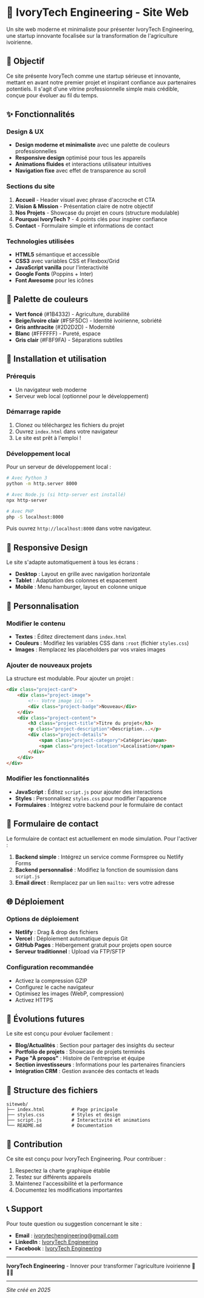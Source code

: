 # 🌱 IvoryTech Engineering - Site Web

Un site web moderne et minimaliste pour présenter IvoryTech Engineering, une startup innovante focalisée sur la transformation de l'agriculture ivoirienne.

## 🎯 Objectif

Ce site présente IvoryTech comme une startup sérieuse et innovante, mettant en avant notre premier projet et inspirant confiance aux partenaires potentiels. Il s'agit d'une vitrine professionnelle simple mais crédible, conçue pour évoluer au fil du temps.

## ✨ Fonctionnalités

### Design & UX
- **Design moderne et minimaliste** avec une palette de couleurs professionnelles
- **Responsive design** optimisé pour tous les appareils
- **Animations fluides** et interactions utilisateur intuitives
- **Navigation fixe** avec effet de transparence au scroll

### Sections du site
1. **Accueil** - Header visuel avec phrase d'accroche et CTA
2. **Vision & Mission** - Présentation claire de notre objectif
3. **Nos Projets** - Showcase du projet en cours (structure modulable)
4. **Pourquoi IvoryTech ?** - 4 points clés pour inspirer confiance
5. **Contact** - Formulaire simple et informations de contact

### Technologies utilisées
- **HTML5** sémantique et accessible
- **CSS3** avec variables CSS et Flexbox/Grid
- **JavaScript vanilla** pour l'interactivité
- **Google Fonts** (Poppins + Inter)
- **Font Awesome** pour les icônes

## 🎨 Palette de couleurs

- **Vert foncé** (#1B4332) - Agriculture, durabilité
- **Beige/ivoire clair** (#F5F5DC) - Identité ivoirienne, sobriété  
- **Gris anthracite** (#2D2D2D) - Modernité
- **Blanc** (#FFFFFF) - Pureté, espace
- **Gris clair** (#F8F9FA) - Séparations subtiles

## 🚀 Installation et utilisation

### Prérequis
- Un navigateur web moderne
- Serveur web local (optionnel pour le développement)

### Démarrage rapide
1. Clonez ou téléchargez les fichiers du projet
2. Ouvrez `index.html` dans votre navigateur
3. Le site est prêt à l'emploi !

### Développement local
Pour un serveur de développement local :

```bash
# Avec Python 3
python -m http.server 8000

# Avec Node.js (si http-server est installé)
npx http-server

# Avec PHP
php -S localhost:8000
```

Puis ouvrez `http://localhost:8000` dans votre navigateur.

## 📱 Responsive Design

Le site s'adapte automatiquement à tous les écrans :
- **Desktop** : Layout en grille avec navigation horizontale
- **Tablet** : Adaptation des colonnes et espacement
- **Mobile** : Menu hamburger, layout en colonne unique

## 🔧 Personnalisation

### Modifier le contenu
- **Textes** : Éditez directement dans `index.html`
- **Couleurs** : Modifiez les variables CSS dans `:root` (fichier `styles.css`)
- **Images** : Remplacez les placeholders par vos vraies images

### Ajouter de nouveaux projets
La structure est modulable. Pour ajouter un projet :

```html
<div class="project-card">
    <div class="project-image">
        <!-- Votre image ici -->
        <div class="project-badge">Nouveau</div>
    </div>
    <div class="project-content">
        <h3 class="project-title">Titre du projet</h3>
        <p class="project-description">Description...</p>
        <div class="project-details">
            <span class="project-category">Catégorie</span>
            <span class="project-location">Localisation</span>
        </div>
    </div>
</div>
```

### Modifier les fonctionnalités
- **JavaScript** : Éditez `script.js` pour ajouter des interactions
- **Styles** : Personnalisez `styles.css` pour modifier l'apparence
- **Formulaires** : Intégrez votre backend pour le formulaire de contact

## 📧 Formulaire de contact

Le formulaire de contact est actuellement en mode simulation. Pour l'activer :

1. **Backend simple** : Intégrez un service comme Formspree ou Netlify Forms
2. **Backend personnalisé** : Modifiez la fonction de soumission dans `script.js`
3. **Email direct** : Remplacez par un lien `mailto:` vers votre adresse

## 🌐 Déploiement

### Options de déploiement
- **Netlify** : Drag & drop des fichiers
- **Vercel** : Déploiement automatique depuis Git
- **GitHub Pages** : Hébergement gratuit pour projets open source
- **Serveur traditionnel** : Upload via FTP/SFTP

### Configuration recommandée
- Activez la compression GZIP
- Configurez le cache navigateur
- Optimisez les images (WebP, compression)
- Activez HTTPS

## 🔮 Évolutions futures

Le site est conçu pour évoluer facilement :

- **Blog/Actualités** : Section pour partager des insights du secteur
- **Portfolio de projets** : Showcase de projets terminés
- **Page "À propos"** : Histoire de l'entreprise et équipe
- **Section investisseurs** : Informations pour les partenaires financiers
- **Intégration CRM** : Gestion avancée des contacts et leads

## 📝 Structure des fichiers

```
siteweb/
├── index.html          # Page principale
├── styles.css          # Styles et design
├── script.js           # Interactivité et animations
└── README.md           # Documentation
```

## 🤝 Contribution

Ce site est conçu pour IvoryTech Engineering. Pour contribuer :

1. Respectez la charte graphique établie
2. Testez sur différents appareils
3. Maintenez l'accessibilité et la performance
4. Documentez les modifications importantes

## 📞 Support

Pour toute question ou suggestion concernant le site :
- **Email** : ivorytechengineering@gmail.com
- **LinkedIn** : [IvoryTech Engineering](https://linkedin.com/company/ivorytech-engineering)
- **Facebook** : [IvoryTech Engineering](https://facebook.com/ivorytech-engineering)

---

**IvoryTech Engineering** - Innover pour transformer l'agriculture ivoirienne 🌱🇨🇮

---
*Site créé en 2025*
